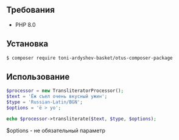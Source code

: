 ## Требования 

- PHP 8.0

## Установка 

```bash
$ composer require toni-ardyshev-basket/otus-composer-package
```
## Использование

```php
$processor = new TransliteratorProcessor();
$text = 'Ёж съел очень вкусный ужин';
$type = 'Russian-Latin/BGN';
$options = 'ë > yo';

echo $processor->transliterate($text, $type, $options);
```

$options - не обязательный параметр
